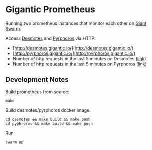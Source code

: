# Gigantic Prometheus

Running two prometheus instances that monitor each other on [Giant Swarm](https://giantswarm.io/).

Access [Desmotes](http://en.wikipedia.org/wiki/Prometheus) and [Pyrphoros](http://en.wikipedia.org/wiki/Prometheus) via HTTP:

* [http://desmotes.gigantic.io/](http://desmotes.gigantic.io/)
* [http://pyrphoros.gigantic.io/](http://pyrphoros.gigantic.io/)
* Number of http requests in the last 5 minutes on Desmotes ([link](http://pyrphoros.gigantic.io/graph#%5B%7B%22expr%22%3A%22delta(http_requests_total%5B5m%5D)%22%2C%22range_input%22%3A%221h%22%2C%22end_input%22%3A%22%22%2C%22step_input%22%3A%22%22%2C%22stacked%22%3A%22%22%2C%22tab%22%3A0%7D%5D))
* Number of http requests in the last 5 minutes on Pyrphoros ([link](http://desmotes.gigantic.io/graph#%5B%7B%22expr%22%3A%22delta(http_requests_total%5B5m%5D)%22%2C%22range_input%22%3A%221h%22%2C%22end_input%22%3A%22%22%2C%22step_input%22%3A%22%22%2C%22stacked%22%3A%22%22%2C%22tab%22%3A0%7D%5D))

## Development Notes

Build prometheus from source: 

    make

Build desmotes/pyrphoros docker image:

    cd desmotes && make build && make push
    cd pyphroros && make build && make push

Run 

    swarm up
